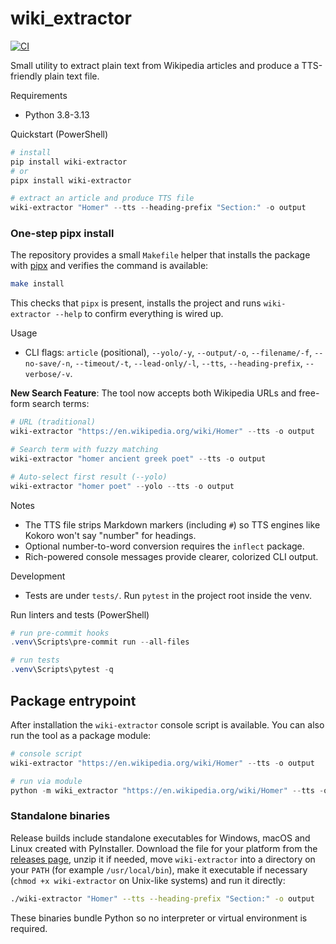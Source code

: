 # wiki_extractor

[![CI](https://github.com/patrickdeanbrown/wiki_extractor/actions/workflows/python-tests.yml/badge.svg)](https://github.com/patrickdeanbrown/wiki_extractor/actions/workflows/python-tests.yml)

Small utility to extract plain text from Wikipedia articles and produce a TTS-friendly plain text file.

Requirements
- Python 3.8-3.13

Quickstart (PowerShell)

```powershell
# install
pip install wiki-extractor
# or
pipx install wiki-extractor

# extract an article and produce TTS file
wiki-extractor "Homer" --tts --heading-prefix "Section:" -o output
```

### One-step pipx install

The repository provides a small `Makefile` helper that installs the package
with [pipx](https://pipx.pypa.io/) and verifies the command is available:

```bash
make install
```

This checks that `pipx` is present, installs the project and runs
`wiki-extractor --help` to confirm everything is wired up.

Usage

- CLI flags: `article` (positional), `--yolo/-y`, `--output/-o`, `--filename/-f`, `--no-save/-n`, `--timeout/-t`, `--lead-only/-l`, `--tts`, `--heading-prefix`, `--verbose/-v`.

**New Search Feature**: The tool now accepts both Wikipedia URLs and free-form search terms:

```powershell
# URL (traditional)
wiki-extractor "https://en.wikipedia.org/wiki/Homer" --tts -o output

# Search term with fuzzy matching
wiki-extractor "homer ancient greek poet" --tts -o output

# Auto-select first result (--yolo)
wiki-extractor "homer poet" --yolo --tts -o output
```

Notes
- The TTS file strips Markdown markers (including `#`) so TTS engines like Kokoro won't say "number" for headings.
- Optional number-to-word conversion requires the `inflect` package.
- Rich-powered console messages provide clearer, colorized CLI output.

Development
- Tests are under `tests/`. Run `pytest` in the project root inside the venv.

Run linters and tests (PowerShell)

```powershell
# run pre-commit hooks
.venv\Scripts\pre-commit run --all-files

# run tests
.venv\Scripts\pytest -q
```

Package entrypoint
------------------

After installation the `wiki-extractor` console script is available. You can also run the tool as a package module:

```powershell
# console script
wiki-extractor "https://en.wikipedia.org/wiki/Homer" --tts -o output

# run via module
python -m wiki_extractor "https://en.wikipedia.org/wiki/Homer" --tts -o output
```

### Standalone binaries

Release builds include standalone executables for Windows, macOS and
Linux created with PyInstaller. Download the file for your platform from
the [releases page](https://github.com/patrickdeanbrown/wiki_extractor/releases),
unzip it if needed, move `wiki-extractor` into a directory on your `PATH`
(for example `/usr/local/bin`), make it executable if necessary
(`chmod +x wiki-extractor` on Unix-like systems) and run it directly:

```bash
./wiki-extractor "Homer" --tts --heading-prefix "Section:" -o output
```

These binaries bundle Python so no interpreter or virtual environment is
required.
